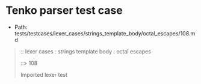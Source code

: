 # Tenko parser test case

- Path: tests/testcases/lexer_cases/strings_template_body/octal_escapes/108.md

> :: lexer cases : strings template body : octal escapes
>
> ::> 108
>
> Imported lexer test
>
> <template body> ZeroToThreeOctalDigit OctalDigit OctalDigit (other character/high digit)

## Input

`````js
`${"-->"}\0008${"<--"}`
`````

## Output

_Note: the whole output block is auto-generated. Manual changes will be overwritten!_

Below follow outputs in four parsing modes: sloppy mode, strict mode script goal, module goal, web compat mode (always sloppy).

Note that the output parts are auto-generated by the test runner to reflect actual result.

### Sloppy mode

Parsed with script goal and as if the code did not start with strict mode header.

`````
throws: Parser error!
  Template contained an illegal escape, these are only allowed in _tagged_ templates in >=ES2018

`${"-->"}\0008${"<--"}`
        ^------- error
`````

### Strict mode

Parsed with script goal but as if it was starting with `"use strict"` at the top.

_Output same as sloppy mode._

### Module goal

Parsed with the module goal.

_Output same as sloppy mode._

### Web compat mode

Parsed in sloppy script mode but with the web compat flag enabled.

_Output same as sloppy mode._
